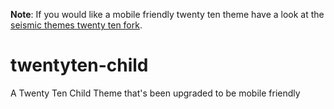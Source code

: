 **Note**: If you would like a mobile friendly twenty ten theme have a look at the [seismic themes twenty ten fork](https://github.com/seismicthemes/twentyten).

# twentyten-child
A Twenty Ten Child Theme that's been upgraded to be mobile friendly
